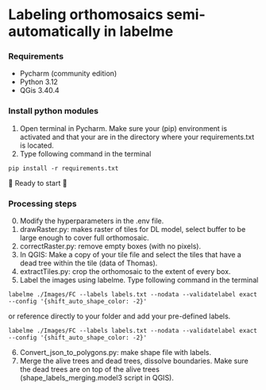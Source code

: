 # Labeling orthomosaics semi-automatically in labelme

### Requirements
- Pycharm (community edition)
- Python 3.12
- QGis 3.40.4

### Install python modules
1. Open terminal in Pycharm. Make sure your (pip) environment is activated and that your are in the directory where your requirements.txt is located. 
2. Type following command in the terminal
~~~shell
pip install -r requirements.txt
~~~

:rocket: Ready to start :rocket:

### Processing steps
0. Modify the hyperparameters in the .env file. 
1. drawRaster.py: makes raster of tiles for DL model, select buffer to be large enough to cover full orthomosaic.
2. correctRaster.py: remove empty boxes (with no pixels).
3. In QGIS: Make a copy of your tile file and select the tiles that have a dead tree within the tile (data of Thomas).
4. extractTiles.py: crop the orthomosaic to the extent of every box.
5. Label the images using labelme. Type following command in the terminal
~~~shell
labelme ./Images/FC --labels labels.txt --nodata --validatelabel exact --config '{shift_auto_shape_color: -2}'
~~~
or reference directly to your folder and add your pre-defined labels.
~~~shell
labelme ./Images/FC --labels labels.txt --nodata --validatelabel exact --config '{shift_auto_shape_color: -2}'
~~~
6. Convert_json_to_polygons.py: make shape file with labels.
7. Merge the alive trees and dead trees, dissolve boundaries. Make sure the dead trees are on top of the alive trees (shape_labels_merging.model3 script in QGIS). 
